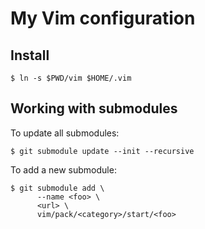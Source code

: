 My Vim configuration
====================

## Install

    $ ln -s $PWD/vim $HOME/.vim

## Working with submodules

To update all submodules:

    $ git submodule update --init --recursive

To add a new submodule:

    $ git submodule add \
          --name <foo> \
          <url> \
          vim/pack/<category>/start/<foo>
